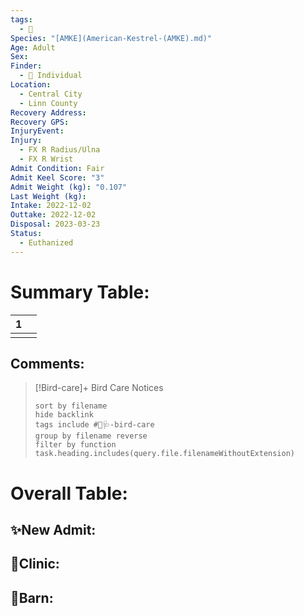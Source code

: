 ```yaml
---
tags:
  - 🦅
Species: "[AMKE](American-Kestrel-(AMKE).md)"
Age: Adult
Sex: 
Finder:
  - 🧑 Individual
Location:
  - Central City
  - Linn County
Recovery Address: 
Recovery GPS: 
InjuryEvent: 
Injury:
  - FX R Radius/Ulna
  - FX R Wrist
Admit Condition: Fair
Admit Keel Score: "3"
Admit Weight (kg): "0.107"
Last Weight (kg): 
Intake: 2022-12-02
Outtake: 2022-12-02
Disposal: 2023-03-23
Status:
  - Euthanized
---
```


# Summary Table:

<div><table class="dataview table-view-table"><thead class="table-view-thead"><tr class="table-view-tr-header"><th class="table-view-th"><span></span><span class="dataview small-text">1</span></th><th class="table-view-th"><span></span></th></tr></thead><tbody class="table-view-tbody"><tr><td><span></span></td><td><span></span></td></tr></tbody></table></div>

## Comments:

> [!Bird-care]+ Bird Care Notices
>   ```tasks 
>   sort by filename
>   hide backlink
>   tags include #🦅🩺-bird-care 
>   group by filename reverse
>   filter by function task.heading.includes(query.file.filenameWithoutExtension)
>   ```

# Overall Table:

## ✨New Admit:



## 🏥Clinic:



## 🏡Barn:


